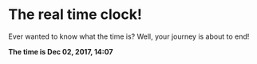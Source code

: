 # The real time clock!

Ever wanted to know what the time is? Well, your journey is about to end!

**The time is Dec 02, 2017, 14:07**